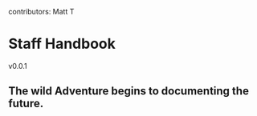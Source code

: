 contributors: Matt T

# Staff Handbook
v0.0.1

## The wild Adventure begins to documenting the future.